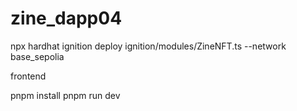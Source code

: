# zine_dapp04



npx hardhat ignition deploy ignition/modules/ZineNFT.ts --network base_sepolia



frontend

pnpm install
pnpm run dev